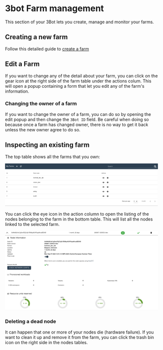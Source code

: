 # 3bot Farm management

This section of your 3Bot lets you create, manage and monitor your farms. 

<!-- * [Monitoring the nodes health and usage](inspecting-an-existing-farm) -->

## Creating a new farm

Follow this detailed guide to [create a farm](../../farming/farm_init.md)

## Edit a Farm

If you want to change any of the detail about your farm, you can click on the gear icon at the right side of the farm table under the actions colum. This will open a popup containing a form that let you edit any of the farm's information.

### Changing the owner of a farm

If you want to change the owner of a farm, you can do so by opening the edit popup and then change the `3Bot ID` field. Be careful when doing so because once a farm has changed owner, there is no way to get it back unless the new owner agree to do so.

## Inspecting an existing farm

The top table shows all the farms that you own:

![overview](./img/farm_management_overview.png)

You can click the eye icon in the action column to open the listing of the nodes belonging to the farm in the bottom table. This will list all the nodes linked to the selected farm.

![nodes listing](./img/farm_management_nodes.png)

### Deleting a dead node

It can happen that one or more of your nodes die (hardware failure). If you want to clean it up and remove it from the farm, you can click the trash bin icon on the right side in the nodes tables.
